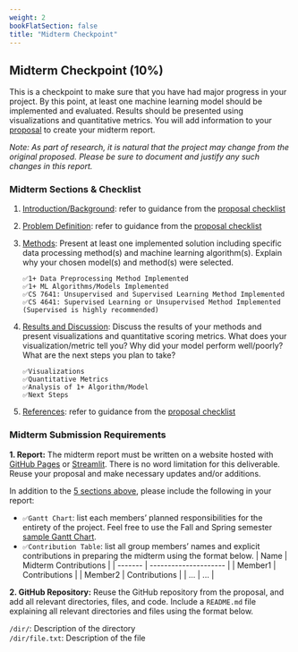 ```yaml
---
weight: 2
bookFlatSection: false
title: "Midterm Checkpoint"
---
```


## Midterm Checkpoint (10%)

This is a checkpoint to make sure that you have had major progress in your project. By this point, at least one machine learning model should be implemented and evaluated. Results should be presented using visualizations and quantitative metrics. You will add information to your [proposal](#proposal-5) to create your midterm report.

*Note: As part of research, it is natural that the project may change from the original proposed. Please be sure to document and justify any such changes in this report.*

### Midterm Sections & Checklist

1. <u>Introduction/Background</u>: refer to guidance from the [proposal checklist](../proposal/#proposal-sections--checklist)

2. <u>Problem Definition</u>: refer to guidance from the [proposal checklist](../proposal/#proposal-sections--checklist)

3. <u>Methods</u>: Present at least one implemented solution including specific data processing method(s) and machine learning algorithm(s). Explain why your chosen model(s) and method(s) were selected.
    ```
    ✅1+ Data Preprocessing Method Implemented
    ✅1+ ML Algorithms/Models Implemented
    ✅CS 7641: Unsupervised and Supervised Learning Method Implemented
    ✅CS 4641: Supervised Learning or Unsupervised Method Implemented (Supervised is highly recommended)
    ```

4. <u>Results and Discussion</u>: Discuss the results of your methods and present visualizations and quantitative scoring metrics. What does your visualization/metric tell you? Why did your model perform well/poorly? What are the next steps you plan to take?
    ```
    ✅Visualizations
    ✅Quantitative Metrics
    ✅Analysis of 1+ Algorithm/Model
    ✅Next Steps
    ```

5. <u>References</u>: refer to guidance from the [proposal checklist](../proposal/#proposal-sections--checklist)

### Midterm Submission Requirements
**1. Report:** The midterm report must be written on a website hosted with [GitHub Pages](https://pages.github.com/) or [Streamlit](https://docs.streamlit.io/deploy/streamlit-community-cloud/get-started/connect-your-github-account). There is no word limitation for this deliverable. Reuse your proposal and make necessary updates and/or additions.

In addition to the [5 sections above](#midterm-sections--checklist), please include the following in your report:
- ```✅Gantt Chart```: list each members’ planned responsibilities for the entirety of the project. Feel free to use the Fall and Spring semester [sample Gantt Chart](/other/GanttChart.xlsx).
- ```✅Contribution Table```: list all group members’ names and explicit contributions in preparing the midterm using the format below.
| Name    | Midterm Contributions |
| ------- | --------------------- |
| Member1 | Contributions         |
| Member2 | Contributions         |
| ...     | ...                   |

**2. GitHub Repository:** Reuse the GitHub repository from the proposal, and add all relevant directories, files, and code. Include a `README.md` file explaining all relevant directories and files using the format below.

`/dir/`: Description of the directory \
`/dir/file.txt`: Description of the file